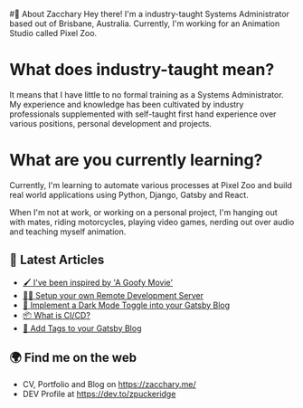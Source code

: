 #👋 About Zacchary
Hey there! I'm a industry-taught Systems Administrator based out of Brisbane, Australia. Currently, I'm working for an Animation Studio called Pixel Zoo.

# What does industry-taught mean?
It means that I have little to no formal training as a Systems Administrator. My experience and knowledge has been cultivated by industry professionals supplemented with self-taught first hand experience over various positions, personal development and projects.

# What are you currently learning?
Currently, I'm learning to automate various processes at Pixel Zoo and build real world applications using Python, Django, Gatsby and React.

When I'm not at work, or working on a personal project, I'm hanging out with mates, riding motorcycles, playing video games, nerding out over audio and teaching myself animation.

## 📝 Latest Articles
- [🖌️ I've been inspired by 'A Goofy Movie'](https://zacchary.me/inspired-by-goofy-movie/)
- [👨‍💻 Setup your own Remote Development Server](https://zacchary.me/setup-remote-development-server/)
- [🎉 Implement a Dark Mode Toggle into your Gatsby Blog](https://zacchary.me/add-dark-mode-to-gatsby-blog/)
- [📦 What is CI/CD?](https://zacchary.me/what-is-ci-cd/)
- [🎫 Add Tags to your Gatsby Blog](https://zacchary.me/add-tags-to-gatsby-blog/)


## 🌍 Find me on the web
- CV, Portfolio and Blog on https://zacchary.me/
- DEV Profile at https://dev.to/zpuckeridge
